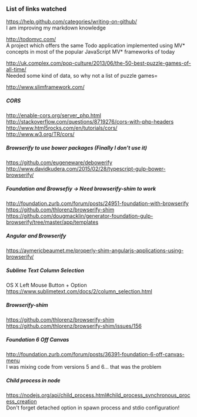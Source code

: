 ### List of links watched
https://help.github.com/categories/writing-on-github/  
I am improving my markdown knowledge

http://todomvc.com/   
A project which offers the same Todo application implemented using MV* concepts in most of the popular JavaScript MV* frameworks of today

http://uk.complex.com/pop-culture/2013/06/the-50-best-puzzle-games-of-all-time/   
Needed some kind of data, so why not a list of puzzle games=

http://www.slimframework.com/

##### CORS
http://enable-cors.org/server_php.html   
http://stackoverflow.com/questions/8719276/cors-with-php-headers   
http://www.html5rocks.com/en/tutorials/cors/   
http://www.w3.org/TR/cors/

##### Browserify to use bower packages (Finally I don't use it)
https://github.com/eugeneware/debowerify   
http://www.davidkudera.com/2015/02/28/typescript-gulp-bower-browserify/

##### Foundation and Browsefiy -> Need browserify-shim to work
http://foundation.zurb.com/forum/posts/24951-foundation-with-browserify  
https://github.com/thlorenz/browserify-shim   
https://github.com/dougmacklin/generator-foundation-gulp-browserify/tree/master/app/templates

##### Angular and Browserify    
https://aymericbeaumet.me/properly-shim-angularjs-applications-using-browserify/

##### Sublime Text Column Selection  
OS X Left Mouse Button + Option   
https://www.sublimetext.com/docs/2/column_selection.html

##### Browserify-shim   
https://github.com/thlorenz/browserify-shim   
https://github.com/thlorenz/browserify-shim/issues/156

##### Foundation 6 Off Canvas   
http://foundation.zurb.com/forum/posts/36391-foundation-6-off-canvas-menu   
I was mixing code from versions 5 and 6... that was the problem

##### Child process in node  
https://nodejs.org/api/child_process.html#child_process_synchronous_process_creation  
Don't forget detached option in spawn process and stdio configuration!   

